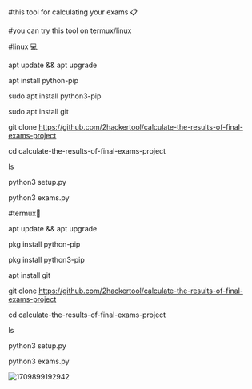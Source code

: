 #this tool for calculating your exams 📋

#you can try this tool on termux/linux 

#linux 💻

apt update && apt upgrade

apt install python-pip

sudo apt install python3-pip

sudo apt install git

git clone https://github.com/2hackertool/calculate-the-results-of-final-exams-project

cd calculate-the-results-of-final-exams-project

ls

python3 setup.py

python3 exams.py

#termux📱

apt update && apt upgrade

pkg install python-pip

pkg install python3-pip

apt install git

git clone https://github.com/2hackertool/calculate-the-results-of-final-exams-project

cd calculate-the-results-of-final-exams-project

ls

python3 setup.py

python3 exams.py

![1709899192942](https://github.com/2hackertool/calculate-the-results-of-final-exams-project/assets/160114976/a1d5e3a3-a59e-41c3-bafb-7778b8d512c8)
